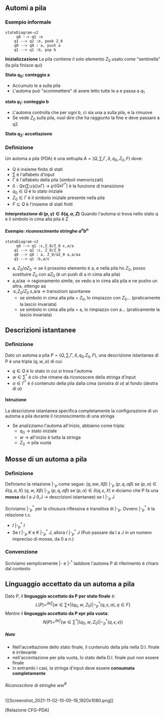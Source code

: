 ## Automi a pila

###  Esempio informale
```mermaid 
stateDiagram-v2
	 q0 --> q1 :e
	q1 --> q2 :e, peek Z_0
	q0 --> q0 : a, push a
	q1 --> q1 :b, pop b
```
**Inizializzazione**
La pila contiene il solo elemento $Z_0$ usato come "sentinella" (la pila finisce qui)

**Stato $q_0$: conteggio a**
- Accumulo le a sulla pila
- L'automa può "scommettere" di avere letto tutte le a e passa a $q_1$

**stato $q_1$: conteggio b**
- L'automa controlla che per ogni b, ci sia una a sulla pila, e la rimuove
- Se vede $Z_0$ sulla pila, vuol dire che ha raggiunto la fine e deve passare a q2

**Stato $q_2$: accettazione**

### Definizione
Un automa a pila (PDA) è una settupla $A = (Q,\sum,\Gamma,\delta,q_0,Z_0,F)$ dove:
- Q è insieme finito di stati
- $\sum$ è l'alfabeto d'input
- $\Gamma$ è l'alfabeto della pila (simboli memorizzati)
- $\delta: Q x (\sum \cup \{\epsilon\}x\Gamma)$ -> $\wp(Qx\Gamma^*)$ è la funzione di transizione
- $q_0 \in Q$ è lo stato iniziale
- $Z_0 \in \Gamma$ è il simbolo iniziale presente nella pila
- $F ⊆ Q$ è l'insieme di stati finiti

**Interpretazione di $(p,\gamma) \in \delta(q,\alpha,Z)$**
Quando l'automa si trova nello stato q e il simbolo in cima alla pila è Z

#### Esempio: riconoscimento stringhe $a^nb^n$

```mermaid 
stateDiagram-v2
	 q0 --> q1 :ε,Z_0/Z_0 ε,a/a
	q1 --> q2 :ε, Z_0/Z_0
	q0 --> q0 : a, Z_0/aZ_0 a,a/aa
	q1 --> q1 :b,a/ε
```

- a, $Z_0$/$aZ_0$ -> se il prossimo elemento è a, e nella pila ho $Z_0$, posso sostituire $Z_0$ con a$Z_0$ (è un push di a in cima alla pila)
- a,a/aa -> ragionamento simile, se vedo a in cima alla pila e ne pusho un altra, ottengo aa
- :ε,$Z_0$/$Z_0$ ε,a/a -> transizioni spontanee 
	- se simbolo in cima alla pila = $Z_0$, lo rimpiazzo con $Z_0$... (praticamente la lascio invariata)
	-  se simbolo in cima alla pila = a, lo rimpiazzo con a... (praticamente la lascio invariata)

## Descrizioni istantanee

### Definizione
Dato un automa a pila $P = (Q, \sum,\Gamma,\delta,q_0.Z_0,F)$, una descrizione istantanea di P è una tripla $(q,w,\alpha)$ di cui:
- $q \in Q$ è lo stato in cui si trova l'automa
- $w \in \sum^*$ è ciò che rimane da riconoscere della stringa d'input
- $\alpha \in \Gamma^*$ è il contenuto della pila dalla cima (sinistra di $\alpha$) al fondo (destra di $\alpha$)

#### Istruzione
La descrizione istantanea specifica completamente la configurazione di un automa a pila durante il riconoscimento di una stringa
- Se analizziamo l'automa all'inizio, abbiamo come tripla:
	- $q_0$ -> stato iniziale
	- $w$ -> all'inizio è tutta la stringa
	- $Z_0$ -> pila vuota

## Mosse di un automa a pila
### Definizione
Definiamo la relazione |-$_p$ come segue:
$(q,aw,X\beta)$ |-$_p$ $(p,q,\alpha\beta)$ se $(p,\alpha) \in \delta(q,a,X)$
$(q,w,X\beta$) |-$_p$ $(p,q,\alpha\beta)$ se $(p,\alpha) \in \delta(q,\epsilon,X)$
e diciamo che P fa una **mossa** da I a J (I,J -> descrizioni istantanee) se I |-$_p$ J

Scriviamo |-$_p^*$ per la chiusura riflessiva e transitiva di |-$_p$. Ovvero |-$_p^*$ è la relazione t.c.
- $I$ |-$_p^*$ $I$
- Se $I$ |-$_p$ $K$ e $K$ |-$_p^*$ $J$, allora $I$ |-$_p^*$ $J$
(Può passare da I a J in un numero impreciso di mosse, da 0 a n.)
### Convenzione
Scriviamo semplicemente |- e |-$^*$ laddove l'automa P di riferimento è chiaro dal contesto

## Linguaggio accettato da un automa a pila
Dato P, il **linguaggio accettato da P per stato finale** è:
$$L(P)=^{def}\{w \in \sum* | (q_0,w,Z_0) |-_p^*(q,\epsilon,\alpha),q\in  F\}$$
Mentre il **linguaggio accettato da P epr pila vuota**:
$$N(P)=^{def}\{w \in \sum^* | (q_0,w,Z_0) |-_p^* (q,\epsilon,\epsilon)\}$$
##### Note
- Nell'accettazione dello stato finale, il cuntenuto della pila nella D.I. finale è irrilevante
- nell'accentazione per pila vuota, lo stato della D.I. finale può non essere finale
- in entrambi i casi, la stringa d'input deve essere **consumata completamente**

###### Riconoscitore di stringhe ww$^R$
![[Screenshot_2021-11-02-10-00-19_1920x1080.png]]

[Relazione CFG-PDA]